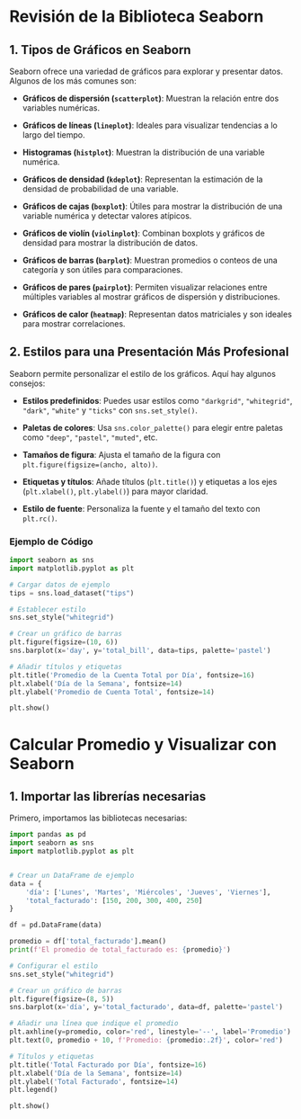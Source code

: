 # Revisión de la Biblioteca Seaborn

## 1. Tipos de Gráficos en Seaborn

Seaborn ofrece una variedad de gráficos para explorar y presentar datos. Algunos de los más comunes son:

- **Gráficos de dispersión (`scatterplot`)**: Muestran la relación entre dos variables numéricas.
  
- **Gráficos de líneas (`lineplot`)**: Ideales para visualizar tendencias a lo largo del tiempo.

- **Histogramas (`histplot`)**: Muestran la distribución de una variable numérica.

- **Gráficos de densidad (`kdeplot`)**: Representan la estimación de la densidad de probabilidad de una variable.

- **Gráficos de cajas (`boxplot`)**: Útiles para mostrar la distribución de una variable numérica y detectar valores atípicos.

- **Gráficos de violín (`violinplot`)**: Combinan boxplots y gráficos de densidad para mostrar la distribución de datos.

- **Gráficos de barras (`barplot`)**: Muestran promedios o conteos de una categoría y son útiles para comparaciones.

- **Gráficos de pares (`pairplot`)**: Permiten visualizar relaciones entre múltiples variables al mostrar gráficos de dispersión y distribuciones.

- **Gráficos de calor (`heatmap`)**: Representan datos matriciales y son ideales para mostrar correlaciones.

## 2. Estilos para una Presentación Más Profesional

Seaborn permite personalizar el estilo de los gráficos. Aquí hay algunos consejos:

- **Estilos predefinidos**: Puedes usar estilos como `"darkgrid"`, `"whitegrid"`, `"dark"`, `"white"` y `"ticks"` con `sns.set_style()`.

- **Paletas de colores**: Usa `sns.color_palette()` para elegir entre paletas como `"deep"`, `"pastel"`, `"muted"`, etc.

- **Tamaños de figura**: Ajusta el tamaño de la figura con `plt.figure(figsize=(ancho, alto))`.

- **Etiquetas y títulos**: Añade títulos (`plt.title()`) y etiquetas a los ejes (`plt.xlabel()`, `plt.ylabel()`) para mayor claridad.

- **Estilo de fuente**: Personaliza la fuente y el tamaño del texto con `plt.rc()`.

### Ejemplo de Código

```python
import seaborn as sns
import matplotlib.pyplot as plt

# Cargar datos de ejemplo
tips = sns.load_dataset("tips")

# Establecer estilo
sns.set_style("whitegrid")

# Crear un gráfico de barras
plt.figure(figsize=(10, 6))
sns.barplot(x='day', y='total_bill', data=tips, palette='pastel')

# Añadir títulos y etiquetas
plt.title('Promedio de la Cuenta Total por Día', fontsize=16)
plt.xlabel('Día de la Semana', fontsize=14)
plt.ylabel('Promedio de Cuenta Total', fontsize=14)

plt.show()
```
# Calcular Promedio y Visualizar con Seaborn

## 1. Importar las librerías necesarias

Primero, importamos las bibliotecas necesarias:

```python
import pandas as pd
import seaborn as sns
import matplotlib.pyplot as plt


# Crear un DataFrame de ejemplo
data = {
    'día': ['Lunes', 'Martes', 'Miércoles', 'Jueves', 'Viernes'],
    'total_facturado': [150, 200, 300, 400, 250]
}

df = pd.DataFrame(data)

promedio = df['total_facturado'].mean()
print(f'El promedio de total_facturado es: {promedio}')

# Configurar el estilo
sns.set_style("whitegrid")

# Crear un gráfico de barras
plt.figure(figsize=(8, 5))
sns.barplot(x='día', y='total_facturado', data=df, palette='pastel')

# Añadir una línea que indique el promedio
plt.axhline(y=promedio, color='red', linestyle='--', label='Promedio')
plt.text(0, promedio + 10, f'Promedio: {promedio:.2f}', color='red')

# Títulos y etiquetas
plt.title('Total Facturado por Día', fontsize=16)
plt.xlabel('Día de la Semana', fontsize=14)
plt.ylabel('Total Facturado', fontsize=14)
plt.legend()

plt.show()
